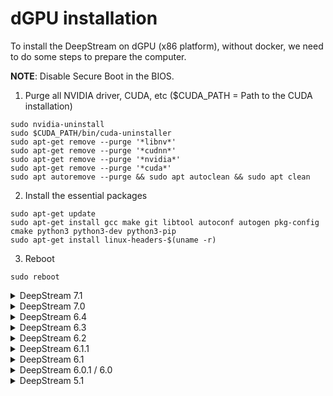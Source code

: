 # dGPU installation

To install the DeepStream on dGPU (x86 platform), without docker, we need to do some steps to prepare the computer.

**NOTE**: Disable Secure Boot in the BIOS.

1. Purge all NVIDIA driver, CUDA, etc ($CUDA_PATH = Path to the CUDA installation)

```
sudo nvidia-uninstall
sudo $CUDA_PATH/bin/cuda-uninstaller
sudo apt-get remove --purge '*libnv*'
sudo apt-get remove --purge '*cudnn*'
sudo apt-get remove --purge '*nvidia*'
sudo apt-get remove --purge '*cuda*'
sudo apt autoremove --purge && sudo apt autoclean && sudo apt clean
```

2. Install the essential packages
```
sudo apt-get update
sudo apt-get install gcc make git libtool autoconf autogen pkg-config cmake python3 python3-dev python3-pip
sudo apt-get install linux-headers-$(uname -r)
```

3. Reboot

```
sudo reboot
```

<details><summary>DeepStream 7.1</summary>

### 1. Dependencies

```
sudo apt-get install dkms
sudo apt-get install libssl3 libssl-dev libgles2-mesa-dev libgstreamer1.0-0 gstreamer1.0-tools gstreamer1.0-plugins-good gstreamer1.0-plugins-bad gstreamer1.0-plugins-ugly gstreamer1.0-libav libgstreamer-plugins-base1.0-dev libgstrtspserver-1.0-0 libjansson4 libyaml-cpp-dev libjsoncpp-dev protobuf-compiler
```

### 2. CUDA Keyring

```
wget https://developer.download.nvidia.com/compute/cuda/repos/ubuntu2204/x86_64/cuda-keyring_1.0-1_all.deb
sudo dpkg -i cuda-keyring_1.0-1_all.deb
sudo apt-get update
```

### 3. GCC 12

```
sudo apt-get install gcc-12 g++-12
sudo update-alternatives --install /usr/bin/gcc gcc /usr/bin/gcc-12 12
sudo update-alternatives --install /usr/bin/g++ g++ /usr/bin/g++-12 12
sudo update-initramfs -u
```

### 4. NVIDIA Driver

<details><summary>TITAN, GeForce RTX / GTX series and RTX / Quadro series</summary><blockquote>

- Download

  ```
  wget https://us.download.nvidia.com/XFree86/Linux-x86_64/560.35.03/NVIDIA-Linux-x86_64-560.35.03.run
  ```

<blockquote><details><summary>Laptop</summary>

* Run

  ```
  sudo sh NVIDIA-Linux-x86_64-560.35.03.run --no-cc-version-check --silent --disable-nouveau --dkms --install-libglvnd
  ```

  **NOTE**: This step will disable the nouveau drivers.

* Reboot

  ```
  sudo reboot
  ```

* Install

  ```
  sudo sh NVIDIA-Linux-x86_64-560.35.03.run --no-cc-version-check --silent --disable-nouveau --dkms --install-libglvnd
  ```

**NOTE**: If you are using a laptop with NVIDIA Optimius, run

```
sudo apt-get install nvidia-prime
sudo prime-select nvidia
```

</details></blockquote>

<blockquote><details><summary>Desktop</summary>

* Run

  ```
  sudo sh NVIDIA-Linux-x86_64-560.35.03.run --no-cc-version-check --silent --disable-nouveau --dkms --install-libglvnd --run-nvidia-xconfig
  ```

  **NOTE**: This step will disable the nouveau drivers.

* Reboot

  ```
  sudo reboot
  ```

* Install

  ```
  sudo sh NVIDIA-Linux-x86_64-560.35.03.run --no-cc-version-check --silent --disable-nouveau --dkms --install-libglvnd --run-nvidia-xconfig
  ```

</details></blockquote>

</blockquote></details>

<details><summary>Data center / Tesla series</summary><blockquote>

  - Download

    ```
    wget https://us.download.nvidia.com/tesla/535.183.06/NVIDIA-Linux-x86_64-535.183.06.run
    ```

  * Run

    ```
    sudo sh NVIDIA-Linux-x86_64-535.183.06.run --no-cc-version-check --silent --disable-nouveau --dkms --install-libglvnd --run-nvidia-xconfig
    ```

</blockquote></details>

### 5. CUDA

```
wget https://developer.download.nvidia.com/compute/cuda/12.6.2/local_installers/cuda_12.6.2_560.35.03_linux.run
sudo sh cuda_12.6.2_560.35.03_linux.run --silent --toolkit
```

* Export environment variables

  ```
  echo $'export PATH=/usr/local/cuda-12.6/bin${PATH:+:${PATH}}\nexport LD_LIBRARY_PATH=/usr/local/cuda-12.6/lib64${LD_LIBRARY_PATH:+:${LD_LIBRARY_PATH}}' >> ~/.bashrc && source ~/.bashrc
  ```

### 6. TensorRT

```
sudo apt-key adv --fetch-keys https://developer.download.nvidia.com/compute/cuda/repos/ubuntu2204/x86_64/3bf863cc.pub
sudo add-apt-repository "deb https://developer.download.nvidia.com/compute/cuda/repos/ubuntu2204/x86_64/ /"
sudo apt-get update
sudo apt-get install libnvinfer-dev=10.3.0.26-1+cuda12.5 libnvinfer-dispatch-dev=10.3.0.26-1+cuda12.5 libnvinfer-dispatch10=10.3.0.26-1+cuda12.5 libnvinfer-headers-dev=10.3.0.26-1+cuda12.5 libnvinfer-headers-plugin-dev=10.3.0.26-1+cuda12.5 libnvinfer-lean-dev=10.3.0.26-1+cuda12.5 libnvinfer-lean10=10.3.0.26-1+cuda12.5 libnvinfer-plugin-dev=10.3.0.26-1+cuda12.5 libnvinfer-plugin10=10.3.0.26-1+cuda12.5 libnvinfer-vc-plugin-dev=10.3.0.26-1+cuda12.5 libnvinfer-vc-plugin10=10.3.0.26-1+cuda12.5 libnvinfer10=10.3.0.26-1+cuda12.5 libnvonnxparsers-dev=10.3.0.26-1+cuda12.5 libnvonnxparsers10=10.3.0.26-1+cuda12.5 tensorrt-dev=10.3.0.26-1+cuda12.5 libnvinfer-samples=10.3.0.26-1+cuda12.5 libnvinfer-bin=10.3.0.26-1+cuda12.5 libcudnn9-cuda-12=9.3.0.75-1 libcudnn9-dev-cuda-12=9.3.0.75-1
sudo apt-mark hold libnvinfer* libnvparsers* libnvonnxparsers* libcudnn9* python3-libnvinfer* uff-converter-tf* onnx-graphsurgeon* graphsurgeon-tf* tensorrt*
```

### 7. DeepStream SDK

DeepStream 7.1 for Servers and Workstations

```
wget --content-disposition 'https://api.ngc.nvidia.com/v2/resources/org/nvidia/deepstream/7.1/files?redirect=true&path=deepstream-7.1_7.1.0-1_amd64.deb' -O deepstream-7.1_7.1.0-1_amd64.deb
sudo apt-get install ./deepstream-7.1_7.1.0-1_amd64.deb
rm ${HOME}/.cache/gstreamer-1.0/registry.x86_64.bin
sudo ln -snf /usr/local/cuda-12.6 /usr/local/cuda
```

### 8. Reboot

```
sudo reboot
```

</details>

<details><summary>DeepStream 7.0</summary>

### 1. Dependencies

```
sudo apt-get install dkms
sudo apt-get install libssl3 libssl-dev libgles2-mesa-dev libgstreamer1.0-0 gstreamer1.0-tools gstreamer1.0-plugins-good gstreamer1.0-plugins-bad gstreamer1.0-plugins-ugly gstreamer1.0-libav libgstreamer-plugins-base1.0-dev libgstrtspserver-1.0-0 libjansson4 libyaml-cpp-dev libjsoncpp-dev protobuf-compiler
```

### 2. CUDA Keyring

```
wget https://developer.download.nvidia.com/compute/cuda/repos/ubuntu2204/x86_64/cuda-keyring_1.0-1_all.deb
sudo dpkg -i cuda-keyring_1.0-1_all.deb
sudo apt-get update
```

### 3. GCC 12

```
sudo apt-get install gcc-12 g++-12
sudo update-alternatives --install /usr/bin/gcc gcc /usr/bin/gcc-12 12
sudo update-alternatives --install /usr/bin/g++ g++ /usr/bin/g++-12 12
sudo update-initramfs -u
```

### 4. NVIDIA Driver

<details><summary>TITAN, GeForce RTX / GTX series and RTX / Quadro series</summary><blockquote>

- Download

  ```
  wget https://us.download.nvidia.com/XFree86/Linux-x86_64/535.179/NVIDIA-Linux-x86_64-535.179.run
  ```

<blockquote><details><summary>Laptop</summary>

* Run

  ```
  sudo sh NVIDIA-Linux-x86_64-535.179.run --no-cc-version-check --silent --disable-nouveau --dkms --install-libglvnd
  ```

  **NOTE**: This step will disable the nouveau drivers.

* Reboot

  ```
  sudo reboot
  ```

* Install

  ```
  sudo sh NVIDIA-Linux-x86_64-535.179.run --no-cc-version-check --silent --disable-nouveau --dkms --install-libglvnd
  ```

**NOTE**: If you are using a laptop with NVIDIA Optimius, run

```
sudo apt-get install nvidia-prime
sudo prime-select nvidia
```

</details></blockquote>

<blockquote><details><summary>Desktop</summary>

* Run

  ```
  sudo sh NVIDIA-Linux-x86_64-535.179.run --no-cc-version-check --silent --disable-nouveau --dkms --install-libglvnd --run-nvidia-xconfig
  ```

  **NOTE**: This step will disable the nouveau drivers.

* Reboot

  ```
  sudo reboot
  ```

* Install

  ```
  sudo sh NVIDIA-Linux-x86_64-535.179.run --no-cc-version-check --silent --disable-nouveau --dkms --install-libglvnd --run-nvidia-xconfig
  ```

</details></blockquote>

</blockquote></details>

<details><summary>Data center / Tesla series</summary><blockquote>

  - Download

    ```
    wget https://us.download.nvidia.com/tesla/535.161.08/NVIDIA-Linux-x86_64-535.161.08.run
    ```

  * Run

    ```
    sudo sh NVIDIA-Linux-x86_64-535.161.08.run --no-cc-version-check --silent --disable-nouveau --dkms --install-libglvnd --run-nvidia-xconfig
    ```

</blockquote></details>

### 5. CUDA

```
wget https://developer.download.nvidia.com/compute/cuda/12.2.2/local_installers/cuda_12.2.2_535.104.05_linux.run
sudo sh cuda_12.2.2_535.104.05_linux.run --silent --toolkit
```

* Export environment variables

  ```
  echo $'export PATH=/usr/local/cuda-12.2/bin${PATH:+:${PATH}}\nexport LD_LIBRARY_PATH=/usr/local/cuda-12.2/lib64${LD_LIBRARY_PATH:+:${LD_LIBRARY_PATH}}' >> ~/.bashrc && source ~/.bashrc
  ```

### 6. TensorRT

```
sudo apt-key adv --fetch-keys https://developer.download.nvidia.com/compute/cuda/repos/ubuntu2204/x86_64/3bf863cc.pub
sudo add-apt-repository "deb https://developer.download.nvidia.com/compute/cuda/repos/ubuntu2204/x86_64/ /"
sudo apt-get update
sudo apt-get install --no-install-recommends libnvinfer-lean8=8.6.1.6-1+cuda12.0 libnvinfer-vc-plugin8=8.6.1.6-1+cuda12.0 libnvinfer-headers-dev=8.6.1.6-1+cuda12.0 libnvinfer-dev=8.6.1.6-1+cuda12.0 libnvinfer-headers-plugin-dev=8.6.1.6-1+cuda12.0 libnvinfer-plugin-dev=8.6.1.6-1+cuda12.0 libnvonnxparsers-dev=8.6.1.6-1+cuda12.0 libnvinfer-lean-dev=8.6.1.6-1+cuda12.0 libnvparsers-dev=8.6.1.6-1+cuda12.0 python3-libnvinfer-lean=8.6.1.6-1+cuda12.0 python3-libnvinfer-dispatch=8.6.1.6-1+cuda12.0 uff-converter-tf=8.6.1.6-1+cuda12.0 onnx-graphsurgeon=8.6.1.6-1+cuda12.0 libnvinfer-bin=8.6.1.6-1+cuda12.0 libnvinfer-dispatch-dev=8.6.1.6-1+cuda12.0 libnvinfer-dispatch8=8.6.1.6-1+cuda12.0 libnvonnxparsers-dev=8.6.1.6-1+cuda12.0 libnvonnxparsers8=8.6.1.6-1+cuda12.0 libnvinfer-vc-plugin-dev=8.6.1.6-1+cuda12.0 libnvinfer-samples=8.6.1.6-1+cuda12.0
sudo apt-mark hold libnvinfer* libnvparsers* libnvonnxparsers* libcudnn8* python3-libnvinfer* uff-converter-tf* onnx-graphsurgeon*
```

### 7. DeepStream SDK

DeepStream 7.0 for Servers and Workstations

```
wget --content-disposition 'https://api.ngc.nvidia.com/v2/resources/org/nvidia/deepstream/7.0/files?redirect=true&path=deepstream-7.0_7.0.0-1_amd64.deb' -O deepstream-7.0_7.0.0-1_amd64.deb
sudo apt-get install ./deepstream-7.0_7.0.0-1_amd64.deb
rm ${HOME}/.cache/gstreamer-1.0/registry.x86_64.bin
sudo ln -snf /usr/local/cuda-12.2 /usr/local/cuda
```

### 8. Reboot

```
sudo reboot
```

</details>

<details><summary>DeepStream 6.4</summary>

### 1. Dependencies

```
sudo apt-get install dkms
sudo apt-get install libssl3 libssl-dev libgstreamer1.0-0 gstreamer1.0-tools gstreamer1.0-plugins-good gstreamer1.0-plugins-bad gstreamer1.0-plugins-ugly gstreamer1.0-libav libgstreamer-plugins-base1.0-dev libgstrtspserver-1.0-0 libjansson4 libyaml-cpp-dev libjsoncpp-dev protobuf-compiler
```

### 2. CUDA Keyring

```
wget https://developer.download.nvidia.com/compute/cuda/repos/ubuntu2204/x86_64/cuda-keyring_1.0-1_all.deb
sudo dpkg -i cuda-keyring_1.0-1_all.deb
sudo apt-get update
```

### 3. GCC 12

```
sudo apt-get install gcc-12 g++-12
sudo update-alternatives --install /usr/bin/gcc gcc /usr/bin/gcc-12 12
sudo update-alternatives --install /usr/bin/g++ g++ /usr/bin/g++-12 12
sudo update-initramfs -u
```

### 4. NVIDIA Driver

<details><summary>TITAN, GeForce RTX / GTX series and RTX / Quadro series</summary><blockquote>

- Download

  ```
  wget https://us.download.nvidia.com/XFree86/Linux-x86_64/535.179/NVIDIA-Linux-x86_64-535.179.run
  ```

<blockquote><details><summary>Laptop</summary>

* Run

  ```
  sudo sh NVIDIA-Linux-x86_64-535.179.run --no-cc-version-check --silent --disable-nouveau --dkms --install-libglvnd
  ```

  **NOTE**: This step will disable the nouveau drivers.

* Reboot

  ```
  sudo reboot
  ```

* Install

  ```
  sudo sh NVIDIA-Linux-x86_64-535.179.run --no-cc-version-check --silent --disable-nouveau --dkms --install-libglvnd
  ```

**NOTE**: If you are using a laptop with NVIDIA Optimius, run

```
sudo apt-get install nvidia-prime
sudo prime-select nvidia
```

</details></blockquote>

<blockquote><details><summary>Desktop</summary>

* Run

  ```
  sudo sh NVIDIA-Linux-x86_64-535.179.run --no-cc-version-check --silent --disable-nouveau --dkms --install-libglvnd --run-nvidia-xconfig
  ```

  **NOTE**: This step will disable the nouveau drivers.

* Reboot

  ```
  sudo reboot
  ```

* Install

  ```
  sudo sh NVIDIA-Linux-x86_64-535.179.run --no-cc-version-check --silent --disable-nouveau --dkms --install-libglvnd --run-nvidia-xconfig
  ```

</details></blockquote>

</blockquote></details>

<details><summary>Data center / Tesla series</summary><blockquote>

  - Download

    ```
    wget https://us.download.nvidia.com/tesla/535.104.12/NVIDIA-Linux-x86_64-535.104.12.run
    ```

  * Run

    ```
    sudo sh NVIDIA-Linux-x86_64-535.104.12.run --no-cc-version-check --silent --disable-nouveau --dkms --install-libglvnd --run-nvidia-xconfig
    ```

</blockquote></details>

### 5. CUDA

```
wget https://developer.download.nvidia.com/compute/cuda/12.2.2/local_installers/cuda_12.2.2_535.104.05_linux.run
sudo sh cuda_12.2.2_535.104.05_linux.run --silent --toolkit
```

* Export environment variables

  ```
  echo $'export PATH=/usr/local/cuda-12.2/bin${PATH:+:${PATH}}\nexport LD_LIBRARY_PATH=/usr/local/cuda-12.2/lib64${LD_LIBRARY_PATH:+:${LD_LIBRARY_PATH}}' >> ~/.bashrc && source ~/.bashrc
  ```

### 6. TensorRT

```
sudo apt-key adv --fetch-keys https://developer.download.nvidia.com/compute/cuda/repos/ubuntu2204/x86_64/3bf863cc.pub
sudo add-apt-repository "deb https://developer.download.nvidia.com/compute/cuda/repos/ubuntu2204/x86_64/ /"
sudo apt-get update
sudo apt-get install libnvinfer8=8.6.1.6-1+cuda12.0 libnvinfer-plugin8=8.6.1.6-1+cuda12.0 libnvparsers8=8.6.1.6-1+cuda12.0 libnvonnxparsers8=8.6.1.6-1+cuda12.0 libnvinfer-bin=8.6.1.6-1+cuda12.0 libnvinfer-dev=8.6.1.6-1+cuda12.0 libnvinfer-plugin-dev=8.6.1.6-1+cuda12.0 libnvparsers-dev=8.6.1.6-1+cuda12.0 libnvonnxparsers-dev=8.6.1.6-1+cuda12.0 libnvinfer-samples=8.6.1.6-1+cuda12.0 libcudnn8=8.9.4.25-1+cuda12.2 libcudnn8-dev=8.9.4.25-1+cuda12.2 libnvinfer-headers-dev=8.6.1.6-1+cuda12.0 libnvinfer-lean-dev=8.6.1.6-1+cuda12.0 libnvinfer-headers-plugin-dev=8.6.1.6-1+cuda12.0 libnvinfer-dispatch-dev=8.6.1.6-1+cuda12.0 libnvinfer-vc-plugin-dev=8.6.1.6-1+cuda12.0
sudo apt-mark hold libnvinfer* libnvparsers* libnvonnxparsers* libcudnn8* python3-libnvinfer*
```

### 7. DeepStream SDK

DeepStream 7.0 for Servers and Workstations

```
wget --content-disposition 'https://api.ngc.nvidia.com/v2/resources/org/nvidia/deepstream/6.4/files?redirect=true&path=deepstream-6.4_6.4.0-1_amd64.deb' -O deepstream-6.4_6.4.0-1_amd64.deb
sudo apt-get install ./deepstream-6.4_6.4.0-1_amd64.deb
rm ${HOME}/.cache/gstreamer-1.0/registry.x86_64.bin
sudo ln -snf /usr/local/cuda-12.2 /usr/local/cuda
```

### 8. Reboot

```
sudo reboot
```

</details>

<details><summary>DeepStream 6.3</summary>

### 1. Dependencies

```
sudo apt-get install dkms
sudo apt-get install libssl1.1 libgstreamer1.0-0 gstreamer1.0-tools gstreamer1.0-plugins-good gstreamer1.0-plugins-bad gstreamer1.0-plugins-ugly gstreamer1.0-libav libgstreamer-plugins-base1.0-dev libgstrtspserver-1.0-0 libjansson4 libyaml-cpp-dev libjsoncpp-dev protobuf-compiler
```

### 2. CUDA Keyring

```
wget https://developer.download.nvidia.com/compute/cuda/repos/ubuntu2004/x86_64/cuda-keyring_1.0-1_all.deb
sudo dpkg -i cuda-keyring_1.0-1_all.deb
sudo apt-get update
```

### 3. NVIDIA Driver

<details><summary>TITAN, GeForce RTX / GTX series and RTX / Quadro series</summary><blockquote>

- Download

  ```
  wget https://us.download.nvidia.com/XFree86/Linux-x86_64/525.125.06/NVIDIA-Linux-x86_64-525.125.06.run
  ```

<blockquote><details><summary>Laptop</summary>

* Run

  ```
  sudo sh NVIDIA-Linux-x86_64-525.125.06.run --no-cc-version-check --silent --disable-nouveau --dkms --install-libglvnd
  ```

  **NOTE**: This step will disable the nouveau drivers.

* Reboot

  ```
  sudo reboot
  ```

* Install

  ```
  sudo sh NVIDIA-Linux-x86_64-525.125.06.run --no-cc-version-check --silent --disable-nouveau --dkms --install-libglvnd
  ```

**NOTE**: If you are using a laptop with NVIDIA Optimius, run

```
sudo apt-get install nvidia-prime
sudo prime-select nvidia
```

</details></blockquote>

<blockquote><details><summary>Desktop</summary>

* Run

  ```
  sudo sh NVIDIA-Linux-x86_64-525.125.06.run --no-cc-version-check --silent --disable-nouveau --dkms --install-libglvnd --run-nvidia-xconfig
  ```

  **NOTE**: This step will disable the nouveau drivers.

* Reboot

  ```
  sudo reboot
  ```

* Install

  ```
  sudo sh NVIDIA-Linux-x86_64-525.125.06.run --no-cc-version-check --silent --disable-nouveau --dkms --install-libglvnd --run-nvidia-xconfig
  ```

</details></blockquote>

</blockquote></details>

<details><summary>Data center / Tesla series</summary><blockquote>

  - Download

    ```
    wget https://us.download.nvidia.com/tesla/525.125.06/NVIDIA-Linux-x86_64-525.125.06.run
    ```

  * Run

    ```
    sudo sh NVIDIA-Linux-x86_64-525.125.06.run --no-cc-version-check --silent --disable-nouveau --dkms --install-libglvnd --run-nvidia-xconfig
    ```

</blockquote></details>

### 4. CUDA

```
wget https://developer.download.nvidia.com/compute/cuda/12.1.1/local_installers/cuda_12.1.1_530.30.02_linux.run
sudo sh cuda_12.1.1_530.30.02_linux.run --silent --toolkit
```

* Export environment variables

  ```
  echo $'export PATH=/usr/local/cuda-12.1/bin${PATH:+:${PATH}}\nexport LD_LIBRARY_PATH=/usr/local/cuda-12.1/lib64${LD_LIBRARY_PATH:+:${LD_LIBRARY_PATH}}' >> ~/.bashrc && source ~/.bashrc
  ```

### 5. TensorRT

```
sudo apt-key adv --fetch-keys https://developer.download.nvidia.com/compute/cuda/repos/ubuntu2004/x86_64/3bf863cc.pub
sudo add-apt-repository "deb https://developer.download.nvidia.com/compute/cuda/repos/ubuntu2004/x86_64/ /"
sudo apt-get update
sudo apt-get install libnvinfer8=8.5.3-1+cuda11.8 libnvinfer-plugin8=8.5.3-1+cuda11.8 libnvparsers8=8.5.3-1+cuda11.8 libnvonnxparsers8=8.5.3-1+cuda11.8 libnvinfer-bin=8.5.3-1+cuda11.8 libnvinfer-dev=8.5.3-1+cuda11.8 libnvinfer-plugin-dev=8.5.3-1+cuda11.8 libnvparsers-dev=8.5.3-1+cuda11.8 libnvonnxparsers-dev=8.5.3-1+cuda11.8 libnvinfer-samples=8.5.3-1+cuda11.8 libcudnn8=8.7.0.84-1+cuda11.8 libcudnn8-dev=8.7.0.84-1+cuda11.8 python3-libnvinfer=8.5.3-1+cuda11.8 python3-libnvinfer-dev=8.5.3-1+cuda11.8
sudo apt-mark hold libnvinfer* libnvparsers* libnvonnxparsers* libcudnn8* python3-libnvinfer*
```

### 6. DeepStream SDK

DeepStream 6.3 for Servers and Workstations

```
wget --content-disposition 'https://api.ngc.nvidia.com/v2/resources/org/nvidia/deepstream/6.3/files?redirect=true&path=deepstream-6.3_6.3.0-1_amd64.deb' -O deepstream-6.3_6.3.0-1_amd64.deb
sudo apt-get install ./deepstream-6.3_6.3.0-1_amd64.deb
rm ${HOME}/.cache/gstreamer-1.0/registry.x86_64.bin
sudo ln -snf /usr/local/cuda-12.1 /usr/local/cuda
```

### 7. Reboot

```
sudo reboot
```

</details>

<details><summary>DeepStream 6.2</summary>

### 1. Dependencies

```
sudo apt-get install dkms
sudo apt-get install libssl1.1 libgstreamer1.0-0 gstreamer1.0-tools gstreamer1.0-plugins-good gstreamer1.0-plugins-bad gstreamer1.0-plugins-ugly gstreamer1.0-libav libgstreamer-plugins-base1.0-dev libgstrtspserver-1.0-0 libjansson4 libyaml-cpp-dev libjsoncpp-dev protobuf-compiler
```

### 2. CUDA Keyring

```
wget https://developer.download.nvidia.com/compute/cuda/repos/ubuntu2004/x86_64/cuda-keyring_1.0-1_all.deb
sudo dpkg -i cuda-keyring_1.0-1_all.deb
sudo apt-get update
```

### 3. NVIDIA Driver

<details><summary>TITAN, GeForce RTX / GTX series and RTX / Quadro series</summary><blockquote>

- Download

  ```
  wget https://us.download.nvidia.com/XFree86/Linux-x86_64/525.147.05/NVIDIA-Linux-x86_64-525.147.05.run
  ```

<blockquote><details><summary>Laptop</summary>

* Run

  ```
  sudo sh NVIDIA-Linux-x86_64-525.147.05.run --no-cc-version-check --silent --disable-nouveau --dkms --install-libglvnd
  ```

  **NOTE**: This step will disable the nouveau drivers.

* Reboot

  ```
  sudo reboot
  ```

* Install

  ```
  sudo sh NVIDIA-Linux-x86_64-525.147.05.run --no-cc-version-check --silent --disable-nouveau --dkms --install-libglvnd
  ```

**NOTE**: If you are using a laptop with NVIDIA Optimius, run

```
sudo apt-get install nvidia-prime
sudo prime-select nvidia
```

</details></blockquote>

<blockquote><details><summary>Desktop</summary>

* Run

  ```
  sudo sh NVIDIA-Linux-x86_64-525.147.05.run --no-cc-version-check --silent --disable-nouveau --dkms --install-libglvnd --run-nvidia-xconfig
  ```

  **NOTE**: This step will disable the nouveau drivers.

* Reboot

  ```
  sudo reboot
  ```

* Install

  ```
  sudo sh NVIDIA-Linux-x86_64-525.147.05.run --no-cc-version-check --silent --disable-nouveau --dkms --install-libglvnd --run-nvidia-xconfig
  ```

</details></blockquote>

</blockquote></details>

<details><summary>Data center / Tesla series</summary><blockquote>

  - Download

    ```
    wget https://us.download.nvidia.com/tesla/525.85.12/NVIDIA-Linux-x86_64-525.85.12.run
    ```

  * Run

    ```
    sudo sh NVIDIA-Linux-x86_64-525.85.12.run --no-cc-version-check --silent --disable-nouveau --dkms --install-libglvnd --run-nvidia-xconfig
    ```

</blockquote></details>

### 4. CUDA

```
wget https://developer.download.nvidia.com/compute/cuda/11.8.0/local_installers/cuda_11.8.0_520.61.05_linux.run
sudo sh cuda_11.8.0_520.61.05_linux.run --silent --toolkit
```

* Export environment variables

  ```
  echo $'export PATH=/usr/local/cuda-11.8/bin${PATH:+:${PATH}}\nexport LD_LIBRARY_PATH=/usr/local/cuda-11.8/lib64${LD_LIBRARY_PATH:+:${LD_LIBRARY_PATH}}' >> ~/.bashrc && source ~/.bashrc
  ```

### 5. TensorRT

```
sudo apt-key adv --fetch-keys https://developer.download.nvidia.com/compute/cuda/repos/ubuntu2004/x86_64/3bf863cc.pub
sudo add-apt-repository "deb https://developer.download.nvidia.com/compute/cuda/repos/ubuntu2004/x86_64/ /"
sudo apt-get update
sudo apt-get install libnvinfer8=8.5.2-1+cuda11.8 libnvinfer-plugin8=8.5.2-1+cuda11.8 libnvparsers8=8.5.2-1+cuda11.8 libnvonnxparsers8=8.5.2-1+cuda11.8 libnvinfer-bin=8.5.2-1+cuda11.8 libnvinfer-dev=8.5.2-1+cuda11.8 libnvinfer-plugin-dev=8.5.2-1+cuda11.8 libnvparsers-dev=8.5.2-1+cuda11.8 libnvonnxparsers-dev=8.5.2-1+cuda11.8 libnvinfer-samples=8.5.2-1+cuda11.8 libcudnn8=8.7.0.84-1+cuda11.8 libcudnn8-dev=8.7.0.84-1+cuda11.8 python3-libnvinfer=8.5.2-1+cuda11.8 python3-libnvinfer-dev=8.5.2-1+cuda11.8
sudo apt-mark hold libnvinfer* libnvparsers* libnvonnxparsers* libcudnn8* python3-libnvinfer*
```

### 6. DeepStream SDK

Download from the [NVIDIA website](https://developer.nvidia.com/deepstream-sdk-download-tesla-archived): DeepStream 6.2 for Servers and Workstations (.deb)

```
sudo apt-get install ./deepstream-6.2_6.2.0-1_amd64.deb
rm ${HOME}/.cache/gstreamer-1.0/registry.x86_64.bin
sudo ln -snf /usr/local/cuda-11.8 /usr/local/cuda
```

### 7. Reboot

```
sudo reboot
```

</details>

<details><summary>DeepStream 6.1.1</summary>

### 1. Dependencies

```
sudo apt-get install dkms
sudo apt-get install libssl1.1 libgstreamer1.0-0 gstreamer1.0-tools gstreamer1.0-plugins-good gstreamer1.0-plugins-bad gstreamer1.0-plugins-ugly gstreamer1.0-libav libgstreamer-plugins-base1.0-dev libgstrtspserver-1.0-0 libjansson4 libyaml-cpp-dev
```

### 2. CUDA Keyring

```
wget https://developer.download.nvidia.com/compute/cuda/repos/ubuntu2004/x86_64/cuda-keyring_1.0-1_all.deb
sudo dpkg -i cuda-keyring_1.0-1_all.deb
sudo apt-get update
```

### 3. NVIDIA Driver

<details><summary>TITAN, GeForce RTX / GTX series and RTX / Quadro series</summary><blockquote>

- Download

  ```
  wget https://us.download.nvidia.com/XFree86/Linux-x86_64/515.65.01/NVIDIA-Linux-x86_64-515.65.01.run
  ```

<blockquote><details><summary>Laptop</summary>

* Run

  ```
  sudo sh NVIDIA-Linux-x86_64-515.65.01.run --silent --disable-nouveau --dkms --install-libglvnd
  ```

  **NOTE**: This step will disable the nouveau drivers.

* Reboot

  ```
  sudo reboot
  ```

* Install

  ```
  sudo sh NVIDIA-Linux-x86_64-515.65.01.run --silent --disable-nouveau --dkms --install-libglvnd
  ```

**NOTE**: If you are using a laptop with NVIDIA Optimius, run

```
sudo apt-get install nvidia-prime
sudo prime-select nvidia
```

</details></blockquote>

<blockquote><details><summary>Desktop</summary>

* Run

  ```
  sudo sh NVIDIA-Linux-x86_64-515.65.01.run --silent --disable-nouveau --dkms --install-libglvnd --run-nvidia-xconfig
  ```

  **NOTE**: This step will disable the nouveau drivers.

* Reboot

  ```
  sudo reboot
  ```

* Install

  ```
  sudo sh NVIDIA-Linux-x86_64-515.65.01.run --silent --disable-nouveau --dkms --install-libglvnd --run-nvidia-xconfig
  ```

</details></blockquote>

</blockquote></details>

<details><summary>Data center / Tesla series</summary><blockquote>

  - Download

    ```
    wget https://us.download.nvidia.com/tesla/515.65.01/NVIDIA-Linux-x86_64-515.65.01.run
    ```

  * Run

    ```
    sudo sh NVIDIA-Linux-x86_64-515.65.01.run --silent --disable-nouveau --dkms --install-libglvnd --run-nvidia-xconfig
    ```

</blockquote></details>

### 4. CUDA

```
wget https://developer.download.nvidia.com/compute/cuda/11.7.1/local_installers/cuda_11.7.1_515.65.01_linux.run
sudo sh cuda_11.7.1_515.65.01_linux.run --silent --toolkit
```

* Export environment variables

  ```
  echo $'export PATH=/usr/local/cuda-11.7/bin${PATH:+:${PATH}}\nexport LD_LIBRARY_PATH=/usr/local/cuda-11.7/lib64${LD_LIBRARY_PATH:+:${LD_LIBRARY_PATH}}' >> ~/.bashrc && source ~/.bashrc
  ```

### 5. TensorRT

```
sudo apt-key adv --fetch-keys https://developer.download.nvidia.com/compute/cuda/repos/ubuntu2004/x86_64/3bf863cc.pub
sudo add-apt-repository "deb https://developer.download.nvidia.com/compute/cuda/repos/ubuntu2004/x86_64/ /"
sudo apt-get update
sudo apt-get install libnvinfer8=8.4.1-1+cuda11.6 libnvinfer-plugin8=8.4.1-1+cuda11.6 libnvparsers8=8.4.1-1+cuda11.6 libnvonnxparsers8=8.4.1-1+cuda11.6 libnvinfer-bin=8.4.1-1+cuda11.6 libnvinfer-dev=8.4.1-1+cuda11.6 libnvinfer-plugin-dev=8.4.1-1+cuda11.6 libnvparsers-dev=8.4.1-1+cuda11.6 libnvonnxparsers-dev=8.4.1-1+cuda11.6 libnvinfer-samples=8.4.1-1+cuda11.6 libcudnn8=8.4.1.50-1+cuda11.6 libcudnn8-dev=8.4.1.50-1+cuda11.6 python3-libnvinfer=8.4.1-1+cuda11.6 python3-libnvinfer-dev=8.4.1-1+cuda11.6
sudo apt-mark hold libnvinfer* libnvparsers* libnvonnxparsers* libcudnn8* python3-libnvinfer*
```

### 6. DeepStream SDK

Download from the [NVIDIA website](https://developer.nvidia.com/deepstream-sdk-download-tesla-archived): DeepStream 6.1.1 for Servers and Workstations (.deb)

```
sudo apt-get install ./deepstream-6.1_6.1.1-1_amd64.deb
rm ${HOME}/.cache/gstreamer-1.0/registry.x86_64.bin
sudo ln -snf /usr/local/cuda-11.7 /usr/local/cuda
```

### 7. Reboot

```
sudo reboot
```

</details>

<details><summary>DeepStream 6.1</summary>

### 1. Dependencies

```
sudo apt-get install dkms
sudo apt-get install libssl1.1 libgstreamer1.0-0 gstreamer1.0-tools gstreamer1.0-plugins-good gstreamer1.0-plugins-bad gstreamer1.0-plugins-ugly gstreamer1.0-libav libgstrtspserver-1.0-0 libjansson4 libyaml-cpp-dev
```

### 2. CUDA Keyring

```
wget https://developer.download.nvidia.com/compute/cuda/repos/ubuntu2004/x86_64/cuda-keyring_1.0-1_all.deb
sudo dpkg -i cuda-keyring_1.0-1_all.deb
sudo apt-get update
```

### 3. NVIDIA Driver

<details><summary>TITAN, GeForce RTX / GTX series and RTX / Quadro series</summary><blockquote>

- Download

  ```
  wget https://us.download.nvidia.com/XFree86/Linux-x86_64/510.47.03/NVIDIA-Linux-x86_64-510.47.03.run
  ```

<blockquote><details><summary>Laptop</summary>

* Run

  ```
  sudo sh NVIDIA-Linux-x86_64-510.47.03.run --silent --disable-nouveau --dkms --install-libglvnd
  ```

  **NOTE**: This step will disable the nouveau drivers.

* Reboot

  ```
  sudo reboot
  ```

* Install

  ```
  sudo sh NVIDIA-Linux-x86_64-510.47.03.run --silent --disable-nouveau --dkms --install-libglvnd
  ```

**NOTE**: If you are using a laptop with NVIDIA Optimius, run

```
sudo apt-get install nvidia-prime
sudo prime-select nvidia
```

</details></blockquote>

<blockquote><details><summary>Desktop</summary>

* Run

  ```
  sudo sh NVIDIA-Linux-x86_64-510.47.03.run --silent --disable-nouveau --dkms --install-libglvnd --run-nvidia-xconfig
  ```

  **NOTE**: This step will disable the nouveau drivers.

* Reboot

  ```
  sudo reboot
  ```

* Install

  ```
  sudo sh NVIDIA-Linux-x86_64-510.47.03.run --silent --disable-nouveau --dkms --install-libglvnd --run-nvidia-xconfig
  ```

</details></blockquote>

</blockquote></details>

<details><summary>Data center / Tesla series</summary><blockquote>

  - Download

    ```
    wget https://us.download.nvidia.com/tesla/510.47.03/NVIDIA-Linux-x86_64-510.47.03.run
    ```

  * Run

    ```
    sudo sh NVIDIA-Linux-x86_64-510.47.03.run --silent --disable-nouveau --dkms --install-libglvnd --run-nvidia-xconfig
    ```

</blockquote></details>

### 4. CUDA

```
wget https://developer.download.nvidia.com/compute/cuda/11.6.1/local_installers/cuda_11.6.1_510.47.03_linux.run
sudo sh cuda_11.6.1_510.47.03_linux.run --silent --toolkit
```

* Export environment variables

  ```
  echo $'export PATH=/usr/local/cuda-11.6/bin${PATH:+:${PATH}}\nexport LD_LIBRARY_PATH=/usr/local/cuda-11.6/lib64${LD_LIBRARY_PATH:+:${LD_LIBRARY_PATH}}' >> ~/.bashrc && source ~/.bashrc
  ```

### 5. TensorRT

```
sudo apt-key adv --fetch-keys https://developer.download.nvidia.com/compute/cuda/repos/ubuntu2004/x86_64/3bf863cc.pub
sudo add-apt-repository "deb https://developer.download.nvidia.com/compute/cuda/repos/ubuntu2004/x86_64/ /"
sudo apt-get update
sudo apt-get install libnvinfer8=8.2.5-1+cuda11.4 libnvinfer-plugin8=8.2.5-1+cuda11.4 libnvparsers8=8.2.5-1+cuda11.4 libnvonnxparsers8=8.2.5-1+cuda11.4 libnvinfer-dev=8.2.5-1+cuda11.4 libnvinfer-plugin-dev=8.2.5-1+cuda11.4 libnvparsers-dev=8.2.5-1+cuda11.4 libnvonnxparsers-dev=8.2.5-1+cuda11.4 libcudnn8=8.4.0.27-1+cuda11.6 libcudnn8-dev=8.4.0.27-1+cuda11.6 python3-libnvinfer=8.2.5-1+cuda11.4 python3-libnvinfer-dev=8.2.5-1+cuda11.4
sudo apt-mark hold libnvinfer* libnvparsers* libnvonnxparsers* libcudnn8* python3-libnvinfer*
```

### 6. DeepStream SDK

Download from the [NVIDIA website](https://developer.nvidia.com/deepstream-sdk-download-tesla-archived): DeepStream 6.1 for Servers and Workstations (.deb)

```
sudo apt-get install ./deepstream-6.1_6.1.0-1_amd64.deb
rm ${HOME}/.cache/gstreamer-1.0/registry.x86_64.bin
sudo ln -snf /usr/local/cuda-11.6 /usr/local/cuda
```

### 7. Reboot

```
sudo reboot
```

</details>

<details><summary>DeepStream 6.0.1 / 6.0</summary>

<details><summary>If you are using a laptop with newer Intel/AMD processors and your Graphics in Settings->Details->About tab is llvmpipe, please update the kernel.</summary>

```
wget https://kernel.ubuntu.com/~kernel-ppa/mainline/v5.11/amd64/linux-headers-5.11.0-051100_5.11.0-051100.202102142330_all.deb
wget https://kernel.ubuntu.com/~kernel-ppa/mainline/v5.11/amd64/linux-headers-5.11.0-051100-generic_5.11.0-051100.202102142330_amd64.deb
wget https://kernel.ubuntu.com/~kernel-ppa/mainline/v5.11/amd64/linux-image-unsigned-5.11.0-051100-generic_5.11.0-051100.202102142330_amd64.deb
wget https://kernel.ubuntu.com/~kernel-ppa/mainline/v5.11/amd64/linux-modules-5.11.0-051100-generic_5.11.0-051100.202102142330_amd64.deb
sudo dpkg -i  *.deb
sudo reboot
```

</details>

### 1. Dependencies

```
sudo apt-get install libssl1.0.0 libgstreamer1.0-0 gstreamer1.0-tools gstreamer1.0-plugins-good gstreamer1.0-plugins-bad gstreamer1.0-plugins-ugly gstreamer1.0-libav libgstrtspserver-1.0-0 libjansson4
```

**NOTE**: Install DKMS (only if you are using the default Ubuntu kernel)

```
sudo apt-get install dkms
```

### 2. CUDA Keyring

```
wget https://developer.download.nvidia.com/compute/cuda/repos/ubuntu1804/x86_64/cuda-keyring_1.0-1_all.deb
sudo dpkg -i cuda-keyring_1.0-1_all.deb
sudo apt-get update
```

### 3. NVIDIA Driver

<details><summary>TITAN, GeForce RTX / GTX series and RTX / Quadro series</summary><blockquote>

- Download

  ```
  wget https://us.download.nvidia.com/XFree86/Linux-x86_64/470.129.06/NVIDIA-Linux-x86_64-470.129.06.run
  ```

<blockquote><details><summary>Laptop</summary>

* Run

  ```
  sudo sh NVIDIA-Linux-x86_64-470.129.06.run --silent --disable-nouveau --dkms --install-libglvnd
  ```

  **NOTE**: This step will disable the nouveau drivers.

  **NOTE**: Remove --dkms flag if you installed the 5.11.0 kernel.

* Reboot

  ```
  sudo reboot
  ```

* Install

  ```
  sudo sh NVIDIA-Linux-x86_64-470.129.06.run --silent --disable-nouveau --dkms --install-libglvnd
  ```

  **NOTE**: Remove --dkms flag if you installed the 5.11.0 kernel.

**NOTE**: If you are using a laptop with NVIDIA Optimius, run

```
sudo apt-get install nvidia-prime
sudo prime-select nvidia
```

</details></blockquote>

<blockquote><details><summary>Desktop</summary>

* Run

  ```
  sudo sh NVIDIA-Linux-x86_64-470.129.06.run --silent --disable-nouveau --dkms --install-libglvnd --run-nvidia-xconfig
  ```

  **NOTE**: This step will disable the nouveau drivers.

  **NOTE**: Remove --dkms flag if you installed the 5.11.0 kernel.

* Reboot

  ```
  sudo reboot
  ```

* Install

  ```
  sudo sh NVIDIA-Linux-x86_64-470.129.06.run --silent --disable-nouveau --dkms --install-libglvnd --run-nvidia-xconfig
  ```

  **NOTE**: Remove --dkms flag if you installed the 5.11.0 kernel.

</details></blockquote>

</blockquote></details>

<details><summary>Data center / Tesla series</summary><blockquote>

  - Download

    ```
    wget https://us.download.nvidia.com/tesla/470.129.06/NVIDIA-Linux-x86_64-470.129.06.run
    ```

  * Run

    ```
    sudo sh NVIDIA-Linux-x86_64-470.129.06.run --silent --disable-nouveau --dkms --install-libglvnd --run-nvidia-xconfig
    ```

    **NOTE**: Remove --dkms flag if you installed the 5.11.0 kernel.

</blockquote></details>

### 4. CUDA

```
wget https://developer.download.nvidia.com/compute/cuda/11.4.1/local_installers/cuda_11.4.1_470.57.02_linux.run
sudo sh cuda_11.4.1_470.57.02_linux.run --silent --toolkit
```

* Export environment variables

  ```
  echo $'export PATH=/usr/local/cuda-11.4/bin${PATH:+:${PATH}}\nexport LD_LIBRARY_PATH=/usr/local/cuda-11.4/lib64${LD_LIBRARY_PATH:+:${LD_LIBRARY_PATH}}' >> ~/.bashrc && source ~/.bashrc
  ```

### 5. TensorRT

```
sudo apt-key adv --fetch-keys https://developer.download.nvidia.com/compute/cuda/repos/ubuntu1804/x86_64/3bf863cc.pub
sudo add-apt-repository "deb https://developer.download.nvidia.com/compute/cuda/repos/ubuntu1804/x86_64/ /"
sudo apt-get update
sudo apt-get install libnvinfer8=8.0.1-1+cuda11.3 libnvinfer-plugin8=8.0.1-1+cuda11.3 libnvparsers8=8.0.1-1+cuda11.3 libnvonnxparsers8=8.0.1-1+cuda11.3 libnvinfer-dev=8.0.1-1+cuda11.3 libnvinfer-plugin-dev=8.0.1-1+cuda11.3 libnvparsers-dev=8.0.1-1+cuda11.3 libnvonnxparsers-dev=8.0.1-1+cuda11.3 libcudnn8=8.2.1.32-1+cuda11.3 libcudnn8-dev=8.2.1.32-1+cuda11.3 python3-libnvinfer=8.0.1-1+cuda11.3 python3-libnvinfer-dev=8.0.1-1+cuda11.3
sudo apt-mark hold libnvinfer* libnvparsers* libnvonnxparsers* libcudnn8* python3-libnvinfer*
```

### 6. DeepStream SDK

Download from the [NVIDIA website](https://developer.nvidia.com/deepstream-sdk-download-tesla-archived):

* DeepStream 6.0.1 for Servers and Workstations (.deb)

  ```
  sudo apt-get install ./deepstream-6.0_6.0.1-1_amd64.deb
  ```

* DeepStream 6.0 for Servers and Workstations (.deb)

  ```
  sudo apt-get install ./deepstream-6.0_6.0.0-1_amd64.deb
  ```

* Run

  ```
  rm ${HOME}/.cache/gstreamer-1.0/registry.x86_64.bin
  sudo ln -snf /usr/local/cuda-11.4 /usr/local/cuda
  ```

### 7. Reboot

```
sudo reboot
```

</details>

<details><summary>DeepStream 5.1</summary>

### 1. Dependencies

```
sudo apt-get install dkms
sudo apt-get install libssl1.0.0 libgstreamer1.0-0 gstreamer1.0-tools gstreamer1.0-plugins-good gstreamer1.0-plugins-bad gstreamer1.0-plugins-ugly gstreamer1.0-libav libgstrtspserver-1.0-0 libjansson4=2.11-1
```

### 2. CUDA Keyring

```
wget https://developer.download.nvidia.com/compute/cuda/repos/ubuntu1804/x86_64/cuda-keyring_1.0-1_all.deb
sudo dpkg -i cuda-keyring_1.0-1_all.deb
sudo apt-get update
```

### 3. NVIDIA Driver

<details><summary>TITAN, GeForce RTX / GTX series and RTX / Quadro series</summary><blockquote>

- Download

  ```
  wget https://us.download.nvidia.com/XFree86/Linux-x86_64/460.32.03/NVIDIA-Linux-x86_64-460.32.03.run
  ```

<blockquote><details><summary>Laptop</summary>

* Run

  ```
  sudo sh NVIDIA-Linux-x86_64-460.32.03.run --silent --disable-nouveau --dkms --install-libglvnd
  ```

  **NOTE**: This step will disable the nouveau drivers.

* Reboot

  ```
  sudo reboot
  ```

* Install

  ```
  sudo sh NVIDIA-Linux-x86_64-460.32.03.run --silent --disable-nouveau --dkms --install-libglvnd
  ```

**NOTE**: If you are using a laptop with NVIDIA Optimius, run

```
sudo apt-get install nvidia-prime
sudo prime-select nvidia
```

</details></blockquote>

<blockquote><details><summary>Desktop</summary>

* Run

  ```
  sudo sh NVIDIA-Linux-x86_64-460.32.03.run --silent --disable-nouveau --dkms --install-libglvnd --run-nvidia-xconfig
  ```

  **NOTE**: This step will disable the nouveau drivers.

* Reboot

  ```
  sudo reboot
  ```

* Install

  ```
  sudo sh NVIDIA-Linux-x86_64-460.32.03.run --silent --disable-nouveau --dkms --install-libglvnd --run-nvidia-xconfig
  ```

</details></blockquote>

</blockquote></details>

<details><summary>Data center / Tesla series</summary><blockquote>

  - Download

    ```
    wget https://us.download.nvidia.com/tesla/460.32.03/NVIDIA-Linux-x86_64-460.32.03.run
    ```

  * Run

    ```
    sudo sh NVIDIA-Linux-x86_64-460.32.03.run --silent --disable-nouveau --dkms --install-libglvnd --run-nvidia-xconfig
    ```

</blockquote></details>

### 4. CUDA

```
wget https://developer.download.nvidia.com/compute/cuda/11.1.1/local_installers/cuda_11.1.1_455.32.00_linux.run
sudo sh cuda_11.1.1_455.32.00_linux.run --silent --toolkit
```

* Export environment variables

  ```
  echo $'export PATH=/usr/local/cuda-11.1/bin${PATH:+:${PATH}}\nexport LD_LIBRARY_PATH=/usr/local/cuda-11.1/lib64${LD_LIBRARY_PATH:+:${LD_LIBRARY_PATH}}' >> ~/.bashrc && source ~/.bashrc
  ```

### 5. TensorRT

```
sudo apt-key adv --fetch-keys https://developer.download.nvidia.com/compute/cuda/repos/ubuntu1804/x86_64/3bf863cc.pub
sudo add-apt-repository "deb https://developer.download.nvidia.com/compute/cuda/repos/ubuntu1804/x86_64/ /"
sudo apt-get update
sudo apt-get install libnvinfer7=7.2.2-1+cuda11.1 libnvinfer-plugin7=7.2.2-1+cuda11.1 libnvparsers7=7.2.2-1+cuda11.1 libnvonnxparsers7=7.2.2-1+cuda11.1 libnvinfer-dev=7.2.2-1+cuda11.1 libnvinfer-plugin-dev=7.2.2-1+cuda11.1 libnvparsers-dev=7.2.2-1+cuda11.1 libnvonnxparsers-dev=7.2.2-1+cuda11.1 libcudnn8=8.0.5.39-1+cuda11.1 libcudnn8-dev=8.0.5.39-1+cuda11.1 python3-libnvinfer=7.2.2-1+cuda11.1 python3-libnvinfer-dev=7.2.2-1+cuda11.1
sudo apt-mark hold libnvinfer* libnvparsers* libnvonnxparsers* libcudnn8* python3-libnvinfer*
```

### 6. DeepStream SDK

Download from the [NVIDIA website](https://developer.nvidia.com/deepstream-sdk-download-tesla-archived): DeepStream 5.1 for Servers and Workstations (.deb)

```
sudo apt-get install ./deepstream-5.1_5.1.0-1_amd64.deb
rm ${HOME}/.cache/gstreamer-1.0/registry.x86_64.bin
sudo ln -snf /usr/local/cuda-11.1 /usr/local/cuda
```

### 7. Reboot

```
sudo reboot
```

</details>
